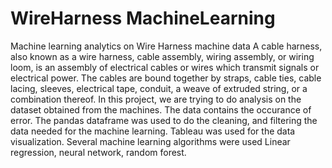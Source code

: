 # WireHarness MachineLearning
Machine learning analytics on Wire Harness machine data
A cable harness, also known as a wire harness, cable assembly, wiring assembly, or wiring loom, is an assembly of electrical cables or wires which transmit signals or electrical power. The cables are bound together by straps, cable ties, cable lacing, sleeves, electrical tape, conduit, a weave of extruded string, or a combination thereof.
In this project, we are trying to do analysis on the dataset obtained from the machines. The data contains the occurance of error. The pandas dataframe was used to do the cleaning, and filtering the data needed for the machine learning.
Tableau was used for the data visualization. Several machine learning algorithms were used Linear regression, neural network, random forest. 
